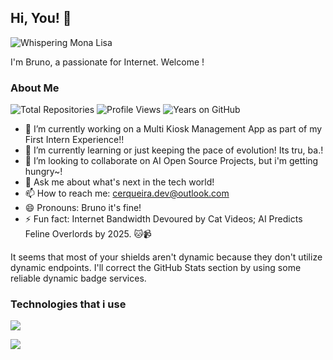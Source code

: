 ## Hi, You! 👋
![Whispering Mona Lisa](https://github.githubassets.com/images/mona-whisper.gif)

I'm Bruno, a passionate for Internet. Welcome ! 

### About Me  
![Total Repositories](https://img.shields.io/badge/dynamic/json?label=Total%20Repositories&query=%24.public_repos&url=https%3A%2F%2Fapi.github.com%2Fusers%2Fxryv&color=blue&logo=github) ![Profile Views](https://komarev.com/ghpvc/?username=xryv&label=Profile%20Views&color=blueviolet) ![Years on GitHub](https://img.shields.io/badge/dynamic/json?label=Years%20on%20GitHub&query=%24.created_at&url=https%3A%2F%2Fapi.github.com%2Fusers%2Fxryv&color=blue&logo=github&style=flat-square)


- 🔭 I’m currently working on a Multi Kiosk Management App as part of my First Intern Experience!! 
- 🌱 I’m currently learning or just keeping the pace of evolution! Its tru, ba.!  
- 👯 I’m looking to collaborate on AI Open Source Projects, but i'm getting hungry~! 
- 💬 Ask me about what's next in the tech world!
- 📫 How to reach me: cerqueira.dev@outlook.com
- 😄 Pronouns: Bruno it's fine! 
- ⚡ Fun fact: Internet Bandwidth Devoured by Cat Videos; AI Predicts Feline Overlords by 2025. 🐱📹

It seems that most of your shields aren't dynamic because they don't utilize dynamic endpoints. I'll correct the GitHub Stats section by using some reliable dynamic badge services.

### Technologies that i use
<a target="_blank" rel="noopener noreferrer nofollow" href="https://user-images.githubusercontent.com/74038190/212257454-16e3712e-945a-4ca2-b238-408ad0bf87e6.gif" data-target="animated-image.originalLink"><img src="https://user-images.githubusercontent.com/74038190/212257454-16e3712e-945a-4ca2-b238-408ad0bf87e6.gif" style="max-width: 100%; display: inline-block;" data-target="animated-image.originalImage"></a>


<img src="https://user-images.githubusercontent.com/74038190/212257468-1e9a91f1-b626-4baa-b15d-5c385dfa7ed2.gif" style="max-width: 100%; display: inline-block;" data-target="animated-image.originalImage">

